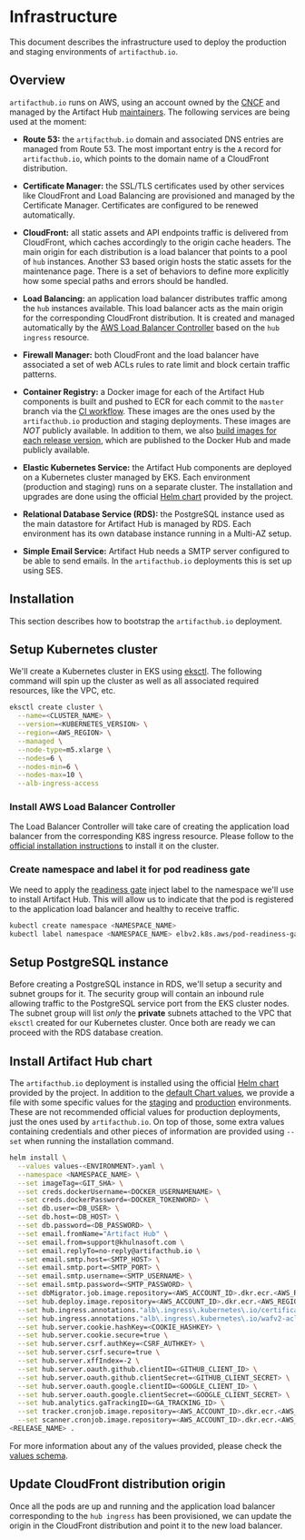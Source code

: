 # Infrastructure

This document describes the infrastructure used to deploy the production and staging environments of `artifacthub.io`.

## Overview

`artifacthub.io` runs on AWS, using an account owned by the [CNCF](https://www.cncf.io) and managed by the Artifact Hub [maintainers](https://github.com/khulnasoft/artifacthub/blob/master/OWNERS). The following services are being used at the moment:

- **Route 53:** the `artifacthub.io` domain and associated DNS entries are managed from Route 53. The most important entry is the `A` record for `artifacthub.io`, which points to the domain name of a CloudFront distribution.

- **Certificate Manager:** the SSL/TLS certificates used by other services like CloudFront and Load Balancing are provisioned and managed by the Certificate Manager. Certificates are configured to be renewed automatically.

- **CloudFront:** all static assets and API endpoints traffic is delivered from CloudFront, which caches accordingly to the origin cache headers. The main origin for each distribution is a load balancer that points to a pool of `hub` instances. Another S3 based origin hosts the static assets for the maintenance page. There is a set of behaviors to define more explicitly how some special paths and errors should be handled.

- **Load Balancing:** an application load balancer distributes traffic among the `hub` instances available. This load balancer acts as the main origin for the corresponding CloudFront distribution. It is created and managed automatically by the [AWS Load Balancer Controller](https://kubernetes-sigs.github.io/aws-load-balancer-controller/latest/) based on the `hub ingress` resource.

- **Firewall Manager:** both CloudFront and the load balancer have associated a set of web ACLs rules to rate limit and block certain traffic patterns.

- **Container Registry:** a Docker image for each of the Artifact Hub components is built and pushed to ECR for each commit to the `master` branch via the [CI workflow](https://github.com/khulnasoft/artifacthub/blob/master/.github/workflows/ci.yml). These images are the ones used by the `artifacthub.io` production and staging deployments. These images are *NOT* publicly available. In addition to them, we also [build images for each release version](https://github.com/khulnasoft/artifacthub/blob/master/.github/workflows/release.yml), which are published to the Docker Hub and made publicly available.

- **Elastic Kubernetes Service:** the Artifact Hub components are deployed on a Kubernetes cluster managed by EKS. Each environment (production and staging) runs on a separate cluster. The installation and upgrades are done using the official [Helm chart](https://artifacthub.io/packages/helm/artifact-hub/artifact-hub) provided by the project.

- **Relational Database Service (RDS):** the PostgreSQL instance used as the main datastore for Artifact Hub is managed by RDS. Each environment has its own database instance running in a Multi-AZ setup.

- **Simple Email Service:** Artifact Hub needs a SMTP server configured to be able to send emails. In the `artifacthub.io` deployments this is set up using SES.

## Installation

This section describes how to bootstrap the `artifacthub.io` deployment.

## Setup Kubernetes cluster

We'll create a Kubernetes cluster in EKS using [eksctl](https://eksctl.io). The following command will spin up the cluster as well as all associated required resources, like the VPC, etc.

```sh
eksctl create cluster \
  --name=<CLUSTER_NAME> \
  --version=<KUBERNETES_VERSION> \
  --region=<AWS_REGION> \
  --managed \
  --node-type=m5.xlarge \
  --nodes=6 \
  --nodes-min=6 \
  --nodes-max=10 \
  --alb-ingress-access
```

### Install AWS Load Balancer Controller

The Load Balancer Controller will take care of creating the application load balancer from the corresponding K8S ingress resource. Please follow to the [official installation instructions](https://kubernetes-sigs.github.io/aws-load-balancer-controller/latest/deploy/installation/) to install it on the cluster.

### Create namespace and label it for pod readiness gate

We need to apply the [readiness gate](https://kubernetes-sigs.github.io/aws-load-balancer-controller/latest/deploy/pod_readiness_gate/) inject label to the namespace we'll use to install Artifact Hub. This will allow us to indicate that the pod is registered to the application load balancer and healthy to receive traffic.

```sh
kubectl create namespace <NAMESPACE_NAME>
kubectl label namespace <NAMESPACE_NAME> elbv2.k8s.aws/pod-readiness-gate-inject=enabled
```

## Setup PostgreSQL instance

Before creating a PostgreSQL instance in RDS, we'll setup a security and subnet groups for it. The security group will contain an inbound rule allowing traffic to the PostgreSQL service port from the EKS cluster nodes. The subnet group will list *only* the **private** subnets attached to the VPC that `eksctl` created for our Kubernetes cluster. Once both are ready we can proceed with the RDS database creation.

## Install Artifact Hub chart

The `artifacthub.io` deployment is installed using the official [Helm chart](https://artifacthub.io/packages/helm/artifact-hub/artifact-hub) provided by the project. In addition to the [default Chart values](https://github.com/khulnasoft/artifacthub/blob/master/charts/artifact-hub/values.yaml), we provide a file with some specific values for the [staging](https://github.com/khulnasoft/artifacthub/blob/master/charts/artifact-hub/values-staging.yaml) and [production](https://github.com/khulnasoft/artifacthub/blob/master/charts/artifact-hub/values-production.yaml) environments. These are not recommended official values for production deployments, just the ones used by `artifacthub.io`. On top of those, some extra values containing credentials and other pieces of information are provided using `--set` when running the installation command.

```sh
helm install \
  --values values-<ENVIRONMENT>.yaml \
  --namespace <NAMESPACE_NAME> \
  --set imageTag=<GIT_SHA> \
  --set creds.dockerUsername=<DOCKER_USERNAMENAME> \
  --set creds.dockerPassword=<DOCKER_TOKENWORD> \
  --set db.user=<DB_USER> \
  --set db.host=<DB_HOST> \
  --set db.password=<DB_PASSWORD> \
  --set email.fromName="Artifact Hub" \
  --set email.from=support@khulnasoft.com \
  --set email.replyTo=no-reply@artifacthub.io \
  --set email.smtp.host=<SMTP_HOST> \
  --set email.smtp.port=<SMTP_PORT> \
  --set email.smtp.username=<SMTP_USERNAME> \
  --set email.smtp.password=<SMTP_PASSWORD> \
  --set dbMigrator.job.image.repository=<AWS_ACCOUNT_ID>.dkr.ecr.<AWS_REGION>.amazonaws.com/db-migrator \
  --set hub.deploy.image.repository=<AWS_ACCOUNT_ID>.dkr.ecr.<AWS_REGION>.amazonaws.com/artifacthub \
  --set hub.ingress.annotations."alb\.ingress\.kubernetes\.io/certificate-arn"=<CERTIFICATE_ARN> \
  --set hub.ingress.annotations."alb\.ingress\.kubernetes\.io/wafv2-acl-arn"=<ACL_ARN> \
  --set hub.server.cookie.hashKey=<COOKIE_HASHKEY> \
  --set hub.server.cookie.secure=true \
  --set hub.server.csrf.authKey=<CSRF_AUTHKEY> \
  --set hub.server.csrf.secure=true \
  --set hub.server.xffIndex=-2 \
  --set hub.server.oauth.github.clientID=<GITHUB_CLIENT_ID> \
  --set hub.server.oauth.github.clientSecret=<GITHUB_CLIENT_SECRET> \
  --set hub.server.oauth.google.clientID=<GOOGLE_CLIENT_ID> \
  --set hub.server.oauth.google.clientSecret=<GOOGLE_CLIENT_SECRET> \
  --set hub.analytics.gaTrackingID=<GA_TRACKING_ID> \
  --set tracker.cronjob.image.repository=<AWS_ACCOUNT_ID>.dkr.ecr.<AWS_REGION>.amazonaws.com/tracker \
  --set scanner.cronjob.image.repository=<AWS_ACCOUNT_ID>.dkr.ecr.<AWS_REGION>.amazonaws.com/scanner \
<RELEASE_NAME> .
```

For more information about any of the values provided, please check the [values schema](https://artifacthub.io/packages/helm/artifact-hub/artifact-hub?modal=values-schema).

## Update CloudFront distribution origin

Once all the pods are up and running and the application load balancer corresponding to the `hub ingress` has been provisioned, we can update the origin in the CloudFront distribution and point it to the new load balancer.

